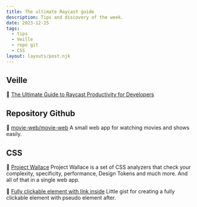 ```yaml
---
title: The ultimate Raycast guide
description: Tips and discovery of the week.
date: 2023-12-25
tags:
  - tips
  - Veille
  - repo git
  - CSS
layout: layouts/post.njk
---
```


## Veille

📗 [The Ultimate Guide to Raycast Productivity for Developers](https://michalkuncio.com/the-ultimate-guide-to-raycast-productivity-for-developers/)

## Repository Github

🐙 [movie-web/movie-web](https://github.com/movie-web/movie-web)
A small web app for watching movies and shows easily.

## CSS

🎨 [Project Wallace](https://www.projectwallace.com/)
Project Wallace is a set of CSS analyzers that check your complexity, specificity, performance, Design Tokens and much more. And all of that in a single web app.

🎨 [Fully clickable element with link inside](https://gist.github.com/bartveneman/c2b828dcd63340177e12a5100041ac7b)
Little gist for creating a fully clickable element with pseudo element after.

